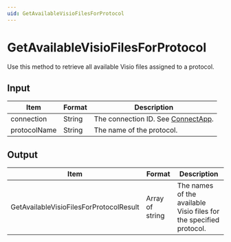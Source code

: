 ```yaml
---
uid: GetAvailableVisioFilesForProtocol
---
```


# GetAvailableVisioFilesForProtocol

Use this method to retrieve all available Visio files assigned to a protocol.

## Input

| Item         | Format | Description                                          |
|--------------|--------|------------------------------------------------------|
| connection   | String | The connection ID. See [ConnectApp](xref:ConnectApp). |
| protocolName | String | The name of the protocol.                            |

## Output

| Item                                     | Format          | Description                                                        |
|------------------------------------------|-----------------|--------------------------------------------------------------------|
| GetAvailableVisioFilesForProtocolResult | Array of string | The names of the available Visio files for the specified protocol. |
